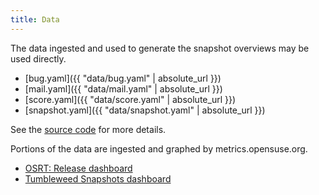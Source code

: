 ```yaml
---
title: Data
---
```


The data ingested and used to generate the snapshot overviews may be used directly.

- [bug.yaml]({{ "data/bug.yaml" | absolute_url }})
- [mail.yaml]({{ "data/mail.yaml" | absolute_url }})
- [score.yaml]({{ "data/score.yaml" | absolute_url }})
- [snapshot.yaml]({{ "data/snapshot.yaml" | absolute_url }})

See the [source code](https://github.com/boombatower/tumbleweed-review) for more details.

Portions of the data are ingested and graphed by metrics.opensuse.org.

- [OSRT: Release dashboard](https://metrics.opensuse.org/d/osrt_release/osrt-release?orgId=1)
- [Tumbleweed Snapshots dashboard](https://metrics.opensuse.org/d/osrt_history/osrt-history?orgId=1)
